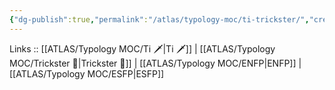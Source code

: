 ```yaml
---
{"dg-publish":true,"permalink":"/atlas/typology-moc/ti-trickster/","created":"","updated":"2023-03-09T09:59:00.061+01:00"}
---
```


Links :: [[ATLAS/Typology MOC/Ti 🗡️\|Ti 🗡️]] | [[ATLAS/Typology MOC/Trickster 🤡\|Trickster 🤡]] | [[ATLAS/Typology MOC/ENFP\|ENFP]] | [[ATLAS/Typology MOC/ESFP\|ESFP]]